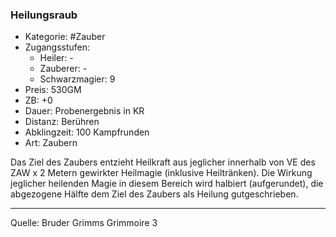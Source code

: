 ### Heilungsraub

- Kategorie: #Zauber
- Zugangsstufen:
  - Heiler: -
  - Zauberer: -
  - Schwarzmagier: 9
- Preis: 530GM
- ZB: +0
- Dauer: Probenergebnis in KR
- Distanz: Berühren
- Abklingzeit: 100 Kampfrunden
- Art: Zaubern

Das Ziel des Zaubers entzieht Heilkraft aus jeglicher innerhalb von VE des ZAW x 2 Metern gewirkter Heilmagie (inklusive Heiltränken). Die Wirkung jeglicher heilenden Magie in diesem Bereich wird halbiert (aufgerundet), die abgezogene Hälfte dem Ziel des Zaubers als Heilung gutgeschrieben.

---

Quelle: Bruder Grimms Grimmoire 3
